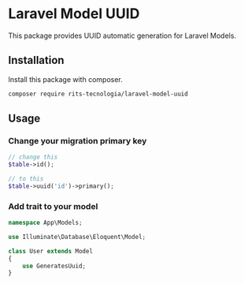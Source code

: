 # Laravel Model UUID

This package provides UUID automatic generation for Laravel Models.

## Installation

Install this package with composer.

```sh
composer require rits-tecnologia/laravel-model-uuid
```

## Usage

### Change your migration primary key
```php
// change this
$table->id();

// to this
$table->uuid('id')->primary();

```


### Add trait to your model
```php
namespace App\Models;

use Illuminate\Database\Eloquent\Model;

class User extends Model
{
    use GeneratesUuid;
}

```

